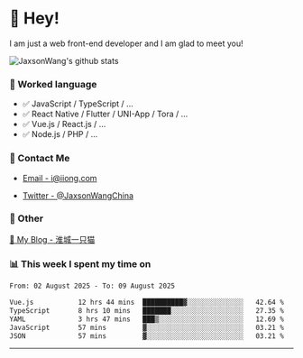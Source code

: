 # 👋 Hey!

I am just a web front-end developer and I am glad to meet you!

![JaxsonWang's github stats](https://github-readme-stats.vercel.app/api?username=JaxsonWang&&show_icons=true&&title_color=1abc9c&&icon_color=1abc9c)


### 📝 Worked language

- ✅ JavaScript / TypeScript / ...
- ✅ React Native / Flutter / UNI-App / Tora / ...
- ✅ Vue.js / React.js / ...
- ✅ Node.js / PHP / ...

### 📮 Contact Me

- [Email - i@iiong.com](mailto:i@iiong.com)

- [Twitter - @JaxsonWangChina](https://twitter.com/JaxsonWangChina)

### 🤪 Other

[📌 My Blog - 淮城一只猫](https://iiong.com)

### 📊 This week I spent my time on

<!--START_SECTION:waka-->

```txt
From: 02 August 2025 - To: 09 August 2025

Vue.js           12 hrs 44 mins  ██████████▓░░░░░░░░░░░░░░   42.64 %
TypeScript       8 hrs 10 mins   ███████░░░░░░░░░░░░░░░░░░   27.35 %
YAML             3 hrs 47 mins   ███▒░░░░░░░░░░░░░░░░░░░░░   12.69 %
JavaScript       57 mins         ▓░░░░░░░░░░░░░░░░░░░░░░░░   03.21 %
JSON             57 mins         ▓░░░░░░░░░░░░░░░░░░░░░░░░   03.21 %
```

<!--END_SECTION:waka-->

---
